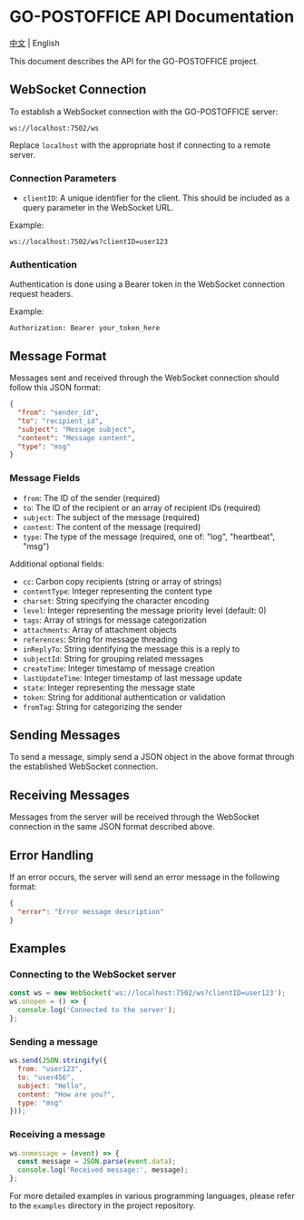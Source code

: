 # GO-POSTOFFICE API Documentation

[中文](api_CN.md) | English

This document describes the API for the GO-POSTOFFICE project.

## WebSocket Connection

To establish a WebSocket connection with the GO-POSTOFFICE server:

```
ws://localhost:7502/ws
```

Replace `localhost` with the appropriate host if connecting to a remote server.

### Connection Parameters

- `clientID`: A unique identifier for the client. This should be included as a query parameter in the WebSocket URL.

Example:
```
ws://localhost:7502/ws?clientID=user123
```

### Authentication

Authentication is done using a Bearer token in the WebSocket connection request headers.

Example:
```
Authorization: Bearer your_token_here
```

## Message Format

Messages sent and received through the WebSocket connection should follow this JSON format:

```json
{
  "from": "sender_id",
  "to": "recipient_id",
  "subject": "Message subject",
  "content": "Message content",
  "type": "msg"
}
```

### Message Fields

- `from`: The ID of the sender (required)
- `to`: The ID of the recipient or an array of recipient IDs (required)
- `subject`: The subject of the message (required)
- `content`: The content of the message (required)
- `type`: The type of the message (required, one of: "log", "heartbeat", "msg")

Additional optional fields:

- `cc`: Carbon copy recipients (string or array of strings)
- `contentType`: Integer representing the content type
- `charset`: String specifying the character encoding
- `level`: Integer representing the message priority level (default: 0)
- `tags`: Array of strings for message categorization
- `attachments`: Array of attachment objects
- `references`: String for message threading
- `inReplyTo`: String identifying the message this is a reply to
- `subjectId`: String for grouping related messages
- `createTime`: Integer timestamp of message creation
- `lastUpdateTime`: Integer timestamp of last message update
- `state`: Integer representing the message state
- `token`: String for additional authentication or validation
- `fromTag`: String for categorizing the sender

## Sending Messages

To send a message, simply send a JSON object in the above format through the established WebSocket connection.

## Receiving Messages

Messages from the server will be received through the WebSocket connection in the same JSON format described above.

## Error Handling

If an error occurs, the server will send an error message in the following format:

```json
{
  "error": "Error message description"
}
```

## Examples

### Connecting to the WebSocket server

```javascript
const ws = new WebSocket('ws://localhost:7502/ws?clientID=user123');
ws.onopen = () => {
  console.log('Connected to the server');
};
```

### Sending a message

```javascript
ws.send(JSON.stringify({
  from: "user123",
  to: "user456",
  subject: "Hello",
  content: "How are you?",
  type: "msg"
}));
```

### Receiving a message

```javascript
ws.onmessage = (event) => {
  const message = JSON.parse(event.data);
  console.log('Received message:', message);
};
```

For more detailed examples in various programming languages, please refer to the `examples` directory in the project repository.